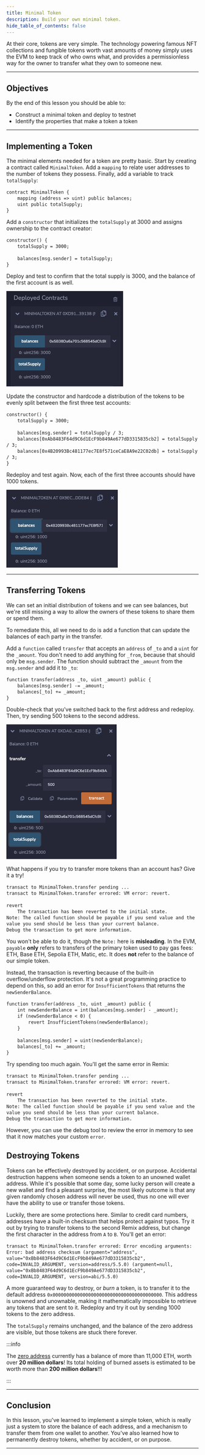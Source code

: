 ```yaml
---
title: Minimal Token
description: Build your own minimal token.
hide_table_of_contents: false
---
```


At their core, tokens are very simple. The technology powering famous NFT collections and fungible tokens worth vast amounts of money simply uses the EVM to keep track of who owns what, and provides a permissionless way for the owner to transfer what they own to someone new.

---

## Objectives

By the end of this lesson you should be able to:

- Construct a minimal token and deploy to testnet
- Identify the properties that make a token a token

---

## Implementing a Token

The minimal elements needed for a token are pretty basic. Start by creating a contract called `MinimalToken`. Add a `mapping` to relate user addresses to the number of tokens they possess. Finally, add a variable to track `totalSupply`:

```solidity
contract MinimalToken {
    mapping (address => uint) public balances;
    uint public totalSupply;
}
```

Add a `constructor` that initializes the `totalSupply` at 3000 and assigns ownership to the contract creator:

```solidity
constructor() {
    totalSupply = 3000;

    balances[msg.sender] = totalSupply;
}
```

Deploy and test to confirm that the total supply is 3000, and the balance of the first account is as well.

![Balance](../../assets/images/minimal-tokens/balance.png)

Update the constructor and hardcode a distribution of the tokens to be evenly split between the first three test accounts:

```solidity
constructor() {
    totalSupply = 3000;

    balances[msg.sender] = totalSupply / 3;
    balances[0xAb8483F64d9C6d1EcF9b849Ae677dD3315835cb2] = totalSupply / 3;
    balances[0x4B20993Bc481177ec7E8f571ceCaE8A9e22C02db] = totalSupply / 3;
}
```

Redeploy and test again. Now, each of the first three accounts should have 1000 tokens.

![Balance](../../assets/images/minimal-tokens/split-balances.png)

---

## Transferring Tokens

We can set an initial distribution of tokens and we can see balances, but we're still missing a way to allow the owners of these tokens to share them or spend them.

To remediate this, all we need to do is add a function that can update the balances of each party in the transfer.

Add a `function` called `transfer` that accepts an `address` of `_to` and a `uint` for the `_amount`. You don't need to add anything for `_from`, because that should only be `msg.sender`. The function should subtract the `_amount` from the `msg.sender` and add it to `_to`:

```solidity
function transfer(address _to, uint _amount) public {
    balances[msg.sender] -= _amount;
    balances[_to] += _amount;
}
```

Double-check that you've switched back to the first address and redeploy. Then, try sending 500 tokens to the second address.

![Balance](../../assets/images/minimal-tokens/transferred.png)

What happens if you try to transfer more tokens than an account has? Give it a try!

```text
transact to MinimalToken.transfer pending ...
transact to MinimalToken.transfer errored: VM error: revert.

revert
	The transaction has been reverted to the initial state.
Note: The called function should be payable if you send value and the value you send should be less than your current balance.
Debug the transaction to get more information.
```

You won't be able to do it, though the `Note:` here is **misleading**. In the EVM, `payable` **only** refers to transfers of the primary token used to pay gas fees: ETH, Base ETH, Sepolia ETH, Matic, etc. It does **not** refer to the balance of our simple token.

Instead, the transaction is reverting because of the built-in overflow/underflow protection. It's not a great programming practice to depend on this, so add an error for `InsufficientTokens` that returns the `newSenderBalance`.

```Solidity
function transfer(address _to, uint _amount) public {
    int newSenderBalance = int(balances[msg.sender] - _amount);
    if (newSenderBalance < 0) {
        revert InsufficientTokens(newSenderBalance);
    }

    balances[msg.sender] = uint(newSenderBalance);
    balances[_to] += _amount;
}
```

Try spending too much again. You'll get the same error in Remix:

```text
transact to MinimalToken.transfer pending ...
transact to MinimalToken.transfer errored: VM error: revert.

revert
	The transaction has been reverted to the initial state.
Note: The called function should be payable if you send value and the value you send should be less than your current balance.
Debug the transaction to get more information.
```

However, you can use the debug tool to review the error in memory to see that it now matches your custom `error`.

## Destroying Tokens

Tokens can be effectively destroyed by accident, or on purpose. Accidental destruction happens when someone sends a token to an unowned wallet address. While it's possible that some day, some lucky person will create a new wallet and find a pleasant surprise, the most likely outcome is that any given randomly chosen address will never be used, thus no one will ever have the ability to use or transfer those tokens.

Luckily, there are some protections here. Similar to credit card numbers, addresses have a built-in checksum that helps protect against typos. Try it out by trying to transfer tokens to the second Remix address, but change the first character in the address from `A` to `B`. You'll get an error:

```text
transact to MinimalToken.transfer errored: Error encoding arguments: Error: bad address checksum (argument="address", value="0xBb8483F64d9C6d1EcF9b849Ae677dD3315835cb2", code=INVALID_ARGUMENT, version=address/5.5.0) (argument=null, value="0xBb8483F64d9C6d1EcF9b849Ae677dD3315835cb2", code=INVALID_ARGUMENT, version=abi/5.5.0)
```

A more guaranteed way to destroy, or _burn_ a token, is to transfer it to the default address `0x0000000000000000000000000000000000000000`. This address is unowned and unownable, making it mathematically impossible to retrieve any tokens that are sent to it. Redeploy and try it out by sending 1000 tokens to the zero address.

The `totalSupply` remains unchanged, and the balance of the zero address are visible, but those tokens are stuck there forever.

:::info

The [zero address] currently has a balance of more than 11,000 ETH, worth over **20 million dollars**! Its total holding of burned assets is estimated to be worth more than **200 million dollars**!!!

:::

---

## Conclusion

In this lesson, you've learned to implement a simple token, which is really just a system to store the balance of each address, and a mechanism to transfer them from one wallet to another. You've also learned how to permanently destroy tokens, whether by accident, or on purpose.

---

[zero address]: https://etherscan.io/address/0x0000000000000000000000000000000000000000

